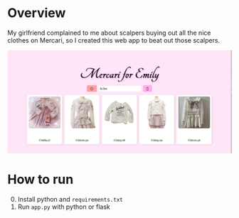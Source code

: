 # Overview

My girlfriend complained to me about scalpers buying out all the nice clothes on Mercari, so I created this web app to beat out those scalpers. 

![](example.jpg)

# How to run

0. Install python and `requirements.txt`
1. Run `app.py` with python or flask